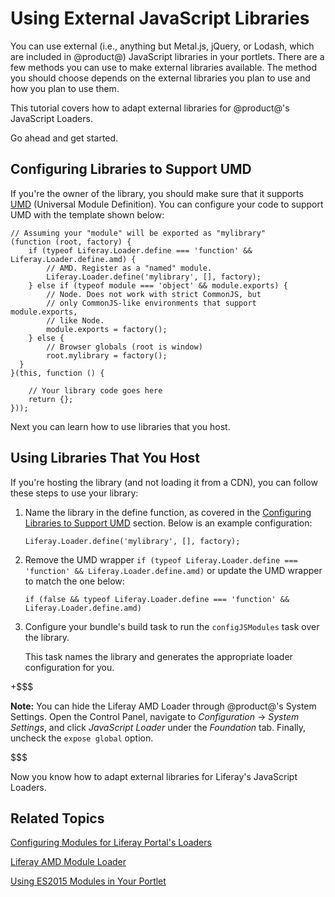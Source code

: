 # Using External JavaScript Libraries [](id=using-external-javascript-libraries)

You can use external (i.e., anything but Metal.js, jQuery, or Lodash, which are
included in @product@) JavaScript libraries in your portlets. There are a few
methods you can use to make external libraries available. The method you should 
choose depends on the external libraries you plan to use and how you plan to use 
them. 

This tutorial covers how to adapt external libraries for @product@'s JavaScript 
Loaders.

Go ahead and get started.

## Configuring Libraries to Support UMD [](id=configuring-libraries-to-support-umd)

If you're the owner of the library, you should make sure that it supports 
[UMD](https://github.com/umdjs/umd)
(Universal Module Definition). You can configure your code to support UMD with 
the template shown below:

    // Assuming your "module" will be exported as "mylibrary"
    (function (root, factory) {
        if (typeof Liferay.Loader.define === 'function' && Liferay.Loader.define.amd) {
            // AMD. Register as a "named" module.
            Liferay.Loader.define('mylibrary', [], factory);
        } else if (typeof module === 'object' && module.exports) {
            // Node. Does not work with strict CommonJS, but
            // only CommonJS-like environments that support module.exports,
            // like Node.
            module.exports = factory();
        } else {
            // Browser globals (root is window)
            root.mylibrary = factory();
      }
    }(this, function () {

        // Your library code goes here
        return {};
    }));

Next you can learn how to use libraries that you host. 

## Using Libraries That You Host [](id=using-libraries-that-you-host)

If you're hosting the library (and not loading it from a CDN), you can follow 
these steps to use your library:

1.  Name the library in the define function, as covered in the 
    [Configuring Libraries to Support UMD](/develop/tutorials/-/knowledge_base/7-1/using-external-libraries#configuring-libraries-to-support-umd)
    section. Below is an example configuration:

        Liferay.Loader.define('mylibrary', [], factory);

2.  Remove the UMD wrapper 
    `if (typeof Liferay.Loader.define === 'function' && Liferay.Loader.define.amd)` 
    or update the UMD wrapper to match the one below:

        if (false && typeof Liferay.Loader.define === 'function' && Liferay.Loader.define.amd)

3.  Configure your bundle's build task to run the `configJSModules` task over 
    the library.
    
    This task names the library and generates the appropriate loader 
    configuration for you.

+$$$

**Note:** You can hide the Liferay AMD Loader through @product@'s System 
Settings. Open the Control Panel, navigate to *Configuration* &rarr; 
*System Settings*, and click *JavaScript Loader* under the *Foundation* tab. 
Finally, uncheck the `expose global` option.

$$$

Now you know how to adapt external libraries for Liferay's JavaScript Loaders.

## Related Topics [](id=related-topics)

[Configuring Modules for Liferay Portal's Loaders](/develop/tutorials/-/knowledge_base/7-1/configuring-modules-for-products-loaders)

[Liferay AMD Module Loader](/develop/tutorials/-/knowledge_base/7-1/liferay-amd-module-loader)

[Using ES2015 Modules in Your Portlet](/develop/tutorials/-/knowledge_base/7-1/using-es2015-modules-in-your-portlet)
